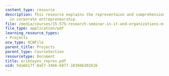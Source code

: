 ```yaml
---
content_type: resource
description: This resource explains the representaion and comprehension of oppurtunity
  in corporate entrepreneurship.
file: /media/courses/15-575-research-seminar-in-it-and-organizations-economic-perspectives-spring-2004/5da6b17f8a5734b6687710394b301616_eriknoyes_repres.pdf
file_type: application/pdf
learning_resource_types:
- Projects
ocw_type: OCWFile
parent_title: Projects
parent_type: CourseSection
resourcetype: Document
title: eriknoyes_repres.pdf
uid: 5da6b17f-8a57-34b6-6877-10394b301616
---
```


